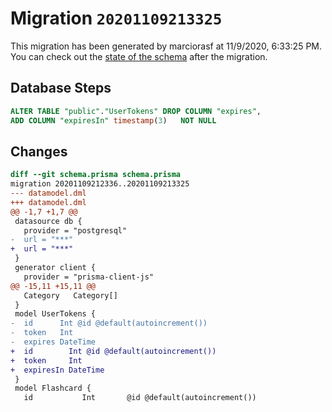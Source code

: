 # Migration `20201109213325`

This migration has been generated by marciorasf at 11/9/2020, 6:33:25 PM.
You can check out the [state of the schema](./schema.prisma) after the migration.

## Database Steps

```sql
ALTER TABLE "public"."UserTokens" DROP COLUMN "expires",
ADD COLUMN "expiresIn" timestamp(3)   NOT NULL 
```

## Changes

```diff
diff --git schema.prisma schema.prisma
migration 20201109212336..20201109213325
--- datamodel.dml
+++ datamodel.dml
@@ -1,7 +1,7 @@
 datasource db {
   provider = "postgresql"
-  url = "***"
+  url = "***"
 }
 generator client {
   provider = "prisma-client-js"
@@ -15,11 +15,11 @@
   Category   Category[]
 }
 model UserTokens {
-  id      Int @id @default(autoincrement())
-  token   Int
-  expires DateTime
+  id        Int @id @default(autoincrement())
+  token     Int
+  expiresIn DateTime
 }
 model Flashcard {
   id           Int       @id @default(autoincrement())
```


